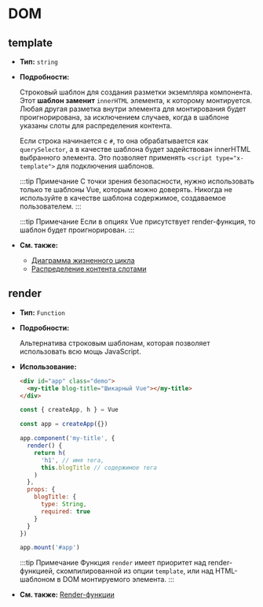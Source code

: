 # DOM

## template

- **Тип:** `string`

- **Подробности:**

  Строковый шаблон для создания разметки экземпляра компонента. Этот **шаблон заменит** `innerHTML` элемента, к которому монтируется. Любая другая разметка внутри элемента для монтирования будет проигнорирована, за исключением случаев, когда в шаблоне указаны слоты для распределения контента.

  Если строка начинается с `#`, то она обрабатывается как `querySelector`, а в качестве шаблона будет задействован innerHTML выбранного элемента. Это позволяет применять `<script type="x-template">` для подключения шаблонов.

  :::tip Примечание
  С точки зрения безопасности, нужно использовать только те шаблоны Vue, которым можно доверять. Никогда не используйте в качестве шаблона содержимое, создаваемое пользователем.
  :::

  :::tip Примечание
  Если в опциях Vue присутствует render-функция, то шаблон будет проигнорирован.
  :::

- **См. также:**
  - [Диаграмма жизненного цикла](../guide/instance.md#диаграмма-жизненного-цикла)
  - [Распределение контента слотами](../guide/component-basics.md#распределение-контента-слотами)

## render

- **Тип:** `Function`

- **Подробности:**

  Альтернатива строковым шаблонам, которая позволяет использовать всю мощь JavaScript.

- **Использование:**

  ```html
  <div id="app" class="demo">
    <my-title blog-title="Шикарный Vue"></my-title>
  </div>
  ```

  ```js
  const { createApp, h } = Vue

  const app = createApp({})

  app.component('my-title', {
    render() {
      return h(
        'h1', // имя тега,
        this.blogTitle // содержимое тега
      )
    },
    props: {
      blogTitle: {
        type: String,
        required: true
      }
    }
  })

  app.mount('#app')
  ```

  :::tip Примечание
  Функция `render` имеет приоритет над render-функцией, скомпилированной из опции `template`, или над HTML-шаблоном в DOM монтируемого элемента.
  :::

- **См. также:** [Render-функции](../guide/render-function.md)
